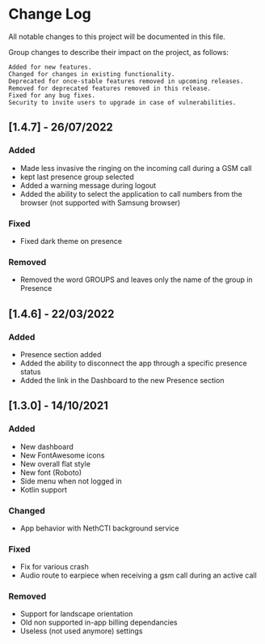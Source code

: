 # Change Log
All notable changes to this project will be documented in this file.

Group changes to describe their impact on the project, as follows:

    Added for new features.
    Changed for changes in existing functionality.
    Deprecated for once-stable features removed in upcoming releases.
    Removed for deprecated features removed in this release.
    Fixed for any bug fixes.
    Security to invite users to upgrade in case of vulnerabilities.


## [1.4.7] - 26/07/2022


### Added

- Made less invasive the ringing on the incoming call during a GSM call
- kept last presence group selected
- Added a warning message during logout
- Added the ability to select the application to call numbers from the browser (not supported with Samsung browser)


### Fixed

- Fixed dark theme on presence

### Removed

- Removed the word GROUPS and leaves only the name of the group in Presence



## [1.4.6] - 22/03/2022


### Added

- Presence section added
- Added the ability to disconnect the app through a specific presence status
- Added the link in the Dashboard to the new Presence section


## [1.3.0] - 14/10/2021

### Added
- New dashboard
- New FontAwesome icons
- New overall flat style 
- New font (Roboto)
- Side menu when not logged in
- Kotlin support

### Changed
- App behavior with NethCTI background service

### Fixed
- Fix for various crash
- Audio route to earpiece when receiving a gsm call during an active call

### Removed
- Support for landscape orientation
- Old non supported in-app billing dependancies
- Useless (not used anymore) settings